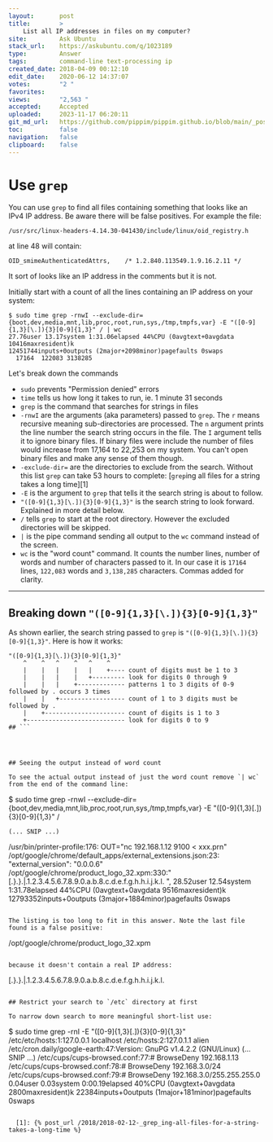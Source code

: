 ```yaml
---
layout:       post
title:        >
    List all IP addresses in files on my computer?
site:         Ask Ubuntu
stack_url:    https://askubuntu.com/q/1023189
type:         Answer
tags:         command-line text-processing ip
created_date: 2018-04-09 00:12:10
edit_date:    2020-06-12 14:37:07
votes:        "2 "
favorites:    
views:        "2,563 "
accepted:     Accepted
uploaded:     2023-11-17 06:20:11
git_md_url:   https://github.com/pippim/pippim.github.io/blob/main/_posts/2018/2018-04-09-List-all-IP-addresses-in-files-on-my-computer_.md
toc:          false
navigation:   false
clipboard:    false
---
```


# Use `grep`

You can use `grep` to find all files containing something that looks like an IPv4 IP address. Be aware there will be false positives. For example the file:

``` 
/usr/src/linux-headers-4.14.30-041430/include/linux/oid_registry.h
```

at line 48 will contain:

``` 
OID_smimeAuthenticatedAttrs,    /* 1.2.840.113549.1.9.16.2.11 */
```

It sort of looks like an IP address in the comments but it is not.

Initially start with a count of all the lines containing an IP address on your system:

``` 
$ sudo time grep -rnwI --exclude-dir={boot,dev,media,mnt,lib,proc,root,run,sys,/tmp,tmpfs,var} -E "([0-9]{1,3}[\.]){3}[0-9]{1,3}" / | wc
27.76user 13.17system 1:31.06elapsed 44%CPU (0avgtext+0avgdata 10416maxresident)k
12451744inputs+0outputs (2major+2098minor)pagefaults 0swaps
  17164  122083 3138285
```

Let's break down the commands

- `sudo` prevents "Permission denied" errors
- `time` tells us how long it takes to run, ie. 1 minute 31 seconds
- `grep` is the command that searches for strings in files
- `-rnwI` are the arguments (aka parameters) passed to `grep`. The `r` means recursive meaning sub-directories are processed. The `n` argument prints the line number the search string occurs in the file. The `I` argument tells it to ignore binary files. If binary files were include the number of files would increase from 17,164 to 22,253 on my system. You can't open binary files and make any sense of them though.
- `-exclude-dir=` are the directories to exclude from the search. Without this list `grep` can take 53 hours to complete: [`grep`ing all files for a string takes a long time][1]
- `-E` is the argument to `grep` that tells it the search string is about to follow.
- `"([0-9]{1,3}[\.]){3}[0-9]{1,3}"` is the search string to look forward. Explained in more detail below.
- `/` tells `grep` to start at the root directory. However the excluded directories will be skipped.
- `|` is the pipe command sending all output to the `wc` command instead of the screen.
- `wc` is the "word count" command. It counts the number lines, number of words and number of characters passed to it. In our case it is `17164` lines, `122,083` words and `3,138,285` characters. Commas added for clarity.


----------

## Breaking down `"([0-9]{1,3}[\.]){3}[0-9]{1,3}"`

As shown earlier, the search string passed to `grep` is `"([0-9]{1,3}[\.]){3}[0-9]{1,3}"`. Here is how it works:

``` 
"([0-9]{1,3}[\.]){3}[0-9]{1,3}"
    ^    ^   ^    ^   ^    ^
    |    |   |    |   |    +---- count of digits must be 1 to 3 
    |    |   |    |   +--------- look for digits 0 through 9
    |    |   |    +------------- patterns 1 to 3 digits of 0-9 followed by . occurs 3 times
    |    |   +------------------ count of 1 to 3 digits must be followed by .
    |    +---------------------- count of digits is 1 to 3
    +--------------------------- look for digits 0 to 9
## ```




## Seeing the output instead of word count

To see the actual output instead of just the word count remove `| wc` from the end of the command line:

``` 
$ sudo time grep -rnwI --exclude-dir={boot,dev,media,mnt,lib,proc,root,run,sys,/tmp,tmpfs,var} -E "([0-9]{1,3}[\.]){3}[0-9]{1,3}" /

    (... SNIP ...)
/usr/bin/printer-profile:176:   OUT="nc 192.168.1.12 9100 < xxx.prn"
/opt/google/chrome/default_apps/external_extensions.json:23:    "external_version": "0.0.0.6"
/opt/google/chrome/product_logo_32.xpm:330:"    [.}.}.|.1.2.3.4.5.6.7.8.9.0.a.b.8.c.d.e.f.g.h.h.i.j.k.l.    ",
28.52user 12.54system 1:31.78elapsed 44%CPU (0avgtext+0avgdata 9516maxresident)k
12793352inputs+0outputs (3major+1884minor)pagefaults 0swaps
```

The listing is too long to fit in this answer. Note the last file found is a false positive: 

``` 
/opt/google/chrome/product_logo_32.xpm
```

because it doesn't contain a real IP address:

``` 
[.}.}.|.1.2.3.4.5.6.7.8.9.0.a.b.8.c.d.e.f.g.h.h.i.j.k.l.
```

## Restrict your search to `/etc` directory at first

To narrow down search to more meaningful short-list use:

``` 
$ sudo time grep -rnI -E "([0-9]{1,3}[\.]){3}[0-9]{1,3}" /etc/etc/hosts:1:127.0.0.1 localhost
/etc/hosts:2:127.0.1.1  alien
/etc/cron.daily/google-earth:47:Version: GnuPG v1.4.2.2 (GNU/Linux)
    (... SNIP ...)
/etc/cups/cups-browsed.conf:77:# BrowseDeny 192.168.1.13
/etc/cups/cups-browsed.conf:78:# BrowseDeny 192.168.3.0/24
/etc/cups/cups-browsed.conf:79:# BrowseDeny 192.168.3.0/255.255.255.0
0.04user 0.03system 0:00.19elapsed 40%CPU (0avgtext+0avgdata 2800maxresident)k
22384inputs+0outputs (1major+181minor)pagefaults 0swaps
```

  [1]: {% post_url /2018/2018-02-12-_grep_ing-all-files-for-a-string-takes-a-long-time %}




